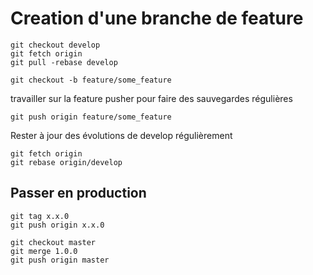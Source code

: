 
# Creation d'une branche de feature

    git checkout develop
    git fetch origin
    git pull -rebase develop
    
    git checkout -b feature/some_feature

travailler sur la feature
pusher pour faire des sauvegardes régulières

    git push origin feature/some_feature


Rester à jour des évolutions de develop régulièrement

    git fetch origin
    git rebase origin/develop

## Passer en production

    git tag x.x.0
    git push origin x.x.0

    git checkout master
    git merge 1.0.0
    git push origin master


